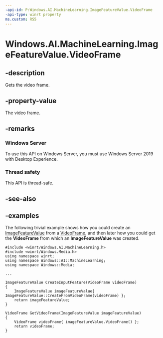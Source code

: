 ```yaml
---
-api-id: P:Windows.AI.MachineLearning.ImageFeatureValue.VideoFrame
-api-type: winrt property
ms.custom: RS5
---
```


<!-- Property syntax.
public VideoFrame VideoFrame { get; }
-->

# Windows.AI.MachineLearning.ImageFeatureValue.VideoFrame

## -description
Gets the video frame.

## -property-value
The video frame.

## -remarks

### Windows Server
To use this API on Windows Server, you must use Windows Server 2019 with Desktop Experience.

### Thread safety
This API is thread-safe.

## -see-also

## -examples
The following trivial example shows how you could create an [ImageFeatureValue](imagefeaturevalue.md) from a [VideoFrame](../windows.media/videoframe.md), and then later how you could get the **VideoFrame** from which an **ImageFeatureValue** was created.

```cppwinrt
#include <winrt/Windows.AI.MachineLearning.h>
#include <winrt/Windows.Media.h>
using namespace winrt;
using namespace Windows::AI::MachineLearning;
using namespace Windows::Media;

...

ImageFeatureValue CreateInputFeature(VideoFrame videoFrame)
{
	ImageFeatureValue imageFeatureValue{ ImageFeatureValue::CreateFromVideoFrame(videoFrame) };
	return imageFeatureValue;
}

VideoFrame GetVideoFrame(ImageFeatureValue imageFeatureValue)
{
	VideoFrame videoFrame{ imageFeatureValue.VideoFrame() };
	return videoFrame;
}
```
